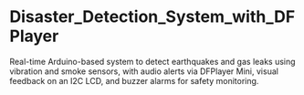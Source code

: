 # Disaster_Detection_System_with_DFPlayer
Real-time Arduino-based system to detect earthquakes and gas leaks using vibration and smoke sensors, with audio alerts via DFPlayer Mini, visual feedback on an I2C LCD, and buzzer alarms for safety monitoring.
